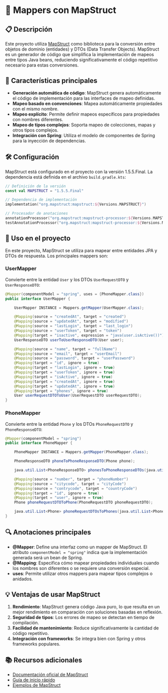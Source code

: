 # 🔄 Mappers con MapStruct

## 📋 Descripción

Este proyecto utiliza [MapStruct](https://mapstruct.org/) como biblioteca para la conversión entre objetos de dominio (entidades) y DTOs (Data Transfer Objects). MapStruct es un generador de código que simplifica la implementación de mapeos entre tipos Java beans, reduciendo significativamente el código repetitivo necesario para estas conversiones.

## 🌟 Características principales

- **Generación automática de código**: MapStruct genera automáticamente el código de implementación para las interfaces de mapeo definidas.
- **Mapeo basado en convenciones**: Mapea automáticamente propiedades con el mismo nombre.
- **Mapeo explícito**: Permite definir mapeos específicos para propiedades con nombres diferentes.
- **Mapeo de tipos complejos**: Soporta mapeo de colecciones, mapas y otros tipos complejos.
- **Integración con Spring**: Utiliza el modelo de componentes de Spring para la inyección de dependencias.

## 🛠️ Configuración

MapStruct está configurado en el proyecto con la versión 1.5.5.Final. La dependencia está definida en el archivo `build.gradle.kts`:

```kotlin
// Definición de la versión
const val MAPSTRUCT = "1.5.5.Final"

// Dependencia de implementación
implementation("org.mapstruct:mapstruct:${Versions.MAPSTRUCT}")

// Procesador de anotaciones
annotationProcessor("org.mapstruct:mapstruct-processor:${Versions.MAPSTRUCT}")
testAnnotationProcessor("org.mapstruct:mapstruct-processor:${Versions.MAPSTRUCT}")
```

## 📝 Uso en el proyecto

En este proyecto, MapStruct se utiliza para mapear entre entidades JPA y DTOs de respuesta. Los principales mappers son:

### UserMapper

Convierte entre la entidad `User` y los DTOs `UserRequestDTO` y `UserResponseDTO`:

```java
@Mapper(componentModel = "spring", uses = {PhoneMapper.class})
public interface UserMapper {

    UserMapper INSTANCE = Mappers.getMapper(UserMapper.class);

    @Mapping(source = "createdAt", target = "created")
    @Mapping(source = "updatedAt", target = "modified")
    @Mapping(source = "lastLogin", target = "last_login")
    @Mapping(source = "userToken", target = "token")
    @Mapping(target = "isactive", expression = "java(user.isActive())")
    UserResponseDTO userToUserResponseDTO(User user);

    @Mapping(source = "name", target = "fullName")
    @Mapping(source = "email", target = "userEmail")
    @Mapping(source = "password", target = "userPassword")
    @Mapping(target = "id", ignore = true)
    @Mapping(target = "lastLogin", ignore = true)
    @Mapping(target = "userToken", ignore = true)
    @Mapping(target = "isActive", ignore = true)
    @Mapping(target = "createdAt", ignore = true)
    @Mapping(target = "updatedAt", ignore = true)
    @Mapping(target = "phones", ignore = true)
    User userRequestDTOToUser(UserRequestDTO userRequestDTO);
}
```

### PhoneMapper

Convierte entre la entidad `Phone` y los DTOs `PhoneRequestDTO` y `PhoneResponseDTO`:

```java
@Mapper(componentModel = "spring")
public interface PhoneMapper {

    PhoneMapper INSTANCE = Mappers.getMapper(PhoneMapper.class);

    PhoneResponseDTO phoneToPhoneResponseDTO(Phone phone);

    java.util.List<PhoneResponseDTO> phonesToPhoneResponseDTOs(java.util.List<Phone> phones);

    @Mapping(source = "number", target = "phoneNumber")
    @Mapping(source = "citycode", target = "cityCode")
    @Mapping(source = "contrycode", target = "countryCode")
    @Mapping(target = "id", ignore = true)
    @Mapping(target = "user", ignore = true)
    Phone phoneRequestDTOToPhone(PhoneRequestDTO phoneRequestDTO);

    java.util.List<Phone> phoneRequestDTOsToPhones(java.util.List<PhoneRequestDTO> phoneRequestDTOs);
}
```

## 🔍 Anotaciones principales

- **@Mapper**: Define una interfaz como un mapper de MapStruct. El atributo `componentModel = "spring"` indica que la implementación generada será un bean de Spring.
- **@Mapping**: Especifica cómo mapear propiedades individuales cuando los nombres son diferentes o se requiere una conversión especial.
- **uses**: Permite utilizar otros mappers para mapear tipos complejos o anidados.

## 💡 Ventajas de usar MapStruct

1. **Rendimiento**: MapStruct genera código Java puro, lo que resulta en un mejor rendimiento en comparación con soluciones basadas en reflexión.
2. **Seguridad de tipos**: Los errores de mapeo se detectan en tiempo de compilación.
3. **Facilidad de mantenimiento**: Reduce significativamente la cantidad de código repetitivo.
4. **Integración con frameworks**: Se integra bien con Spring y otros frameworks populares.

## 📚 Recursos adicionales

- [Documentación oficial de MapStruct](https://mapstruct.org/documentation/stable/reference/html/)
- [Guía de inicio rápido](https://mapstruct.org/documentation/stable/reference/html/#_getting_started)
- [Ejemplos de MapStruct](https://github.com/mapstruct/mapstruct-examples)
